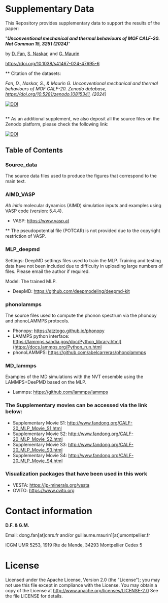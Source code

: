 # Supplementary Data

This Repository provides supplementary data to support the results of the paper:

"_**Unconventional mechanical and thermal behaviours of MOF CALF-20. Nat Commun 15, 3251 (2024)**_"

by [D. Fan](https://scholar.google.com/citations?user=fq_Q0rkAAAAJ&hl=en](https://scholar.google.com/citations?hl=en&user=fq_Q0rkAAAAJ&view_op=list_works&sortby=pubdate)), [S. Naskar](https://scholar.google.com/citations?hl=en&user=7qyxfhAAAAAJ&view_op=list_works&sortby=pubdate), and [G. Maurin](https://scholar.google.com/citations?hl=en&user=QNfwyjgAAAAJ&view_op=list_works&sortby=pubdate)

https://doi.org/10.1038/s41467-024-47695-6

** Citation of the datasets: 

_Fan, D., Naskar, S., & Maurin G. Unconventional mechanical and thermal behaviours of MOF CALF-20. Zenodo database, https://doi.org/10.5281/zenodo.10815341, (2024)_

[![DOI](https://zenodo.org/badge/DOI/10.5281/zenodo.10815341.svg)](https://doi.org/10.5281/zenodo.10815341)


##

** As an additional supplement, we also deposit all the source files on the Zenodo platform, please check the following link:

[![DOI](https://zenodo.org/badge/DOI/10.5281/zenodo.10650655.svg)](https://doi.org/10.5281/zenodo.10650655)


##

## Table of Contents
### Source_data
The source data files used to produce the figures that correspond to the main text.

### AIMD_VASP
_Ab initio_ molecular dynamics (AIMD) simulation inputs and examples using VASP code (version: 5.4.4).
* VASP: https://www.vasp.at

** The pseudopotential file (POTCAR) is not provided due to the copyright restriction of VASP.

### MLP_deepmd
Settings: DeepMD settings files used to train the MLP. Training and testing data have not been included due to difficulty in uploading large numbers of files. Please email the author if required.

Model: The trained MLP.
* DeepMD: https://github.com/deepmodeling/deepmd-kit
### phonolammps
The source files used to compute the phonon spectrum via the phonopy and phonoLAMMPS protocols.

* Phonopy: https://atztogo.github.io/phonopy
* LAMMPS python interface: https://lammps.sandia.gov/doc/Python_library.html](https://docs.lammps.org/Python_run.html
* phonoLAMMPS: https://github.com/abelcarreras/phonolammps
### MD_lammps
Examples of the MD simulations with the NVT ensemble using the LAMMPS+DeePMD based on the MLP.
* Lammps: https://github.com/lammps/lammps


### The Supplementary movies can be accessed via the link below:

* Supplementary Movie S1: http://www.fandong.org/CALF-20_MLP_Movie_S1.html
* Supplementary Movie S2: http://www.fandong.org/CALF-20_MLP_Movie_S2.html
* Supplementary Movie S3: http://www.fandong.org/CALF-20_MLP_Movie_S3.html
* Supplementary Movie S4: http://www.fandong.org/CALF-20_MLP_Movie_S4.html

### Visualization packages that have been used in this work

* VESTA: https://jp-minerals.org/vesta
* OVITO: https://www.ovito.org
# Contact information
**D.F. & G.M.**

Email: dong.fan[at]cnrs.fr and/or guillaume.maurin1[at]umontpellier.fr

ICGM UMR 5253, 1919 Rte de Mende, 34293 Montpellier Cedex 5
# License
Licensed under the Apache License, Version 2.0 (the "License"); you may not use this file except in compliance with the License. You may obtain a copy of the License at http://www.apache.org/licenses/LICENSE-2.0
See the file LICENSE for details.
